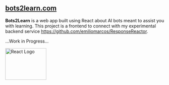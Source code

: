 ## [bots2learn.com](https://bots2learn.com)

**Bots2Learn** is a web app built using React about AI bots meant to assist you with learning. This project is a frontend to connect with my experimental backend service https://github.com/emiliomarcos/ResponseReactor.

...Work in Progress...

<img  src="https://upload.wikimedia.org/wikipedia/commons/thumb/a/a7/React-icon.svg/1200px-React-icon.svg.png"  alt="React Logo"  width="130"  height="100">
